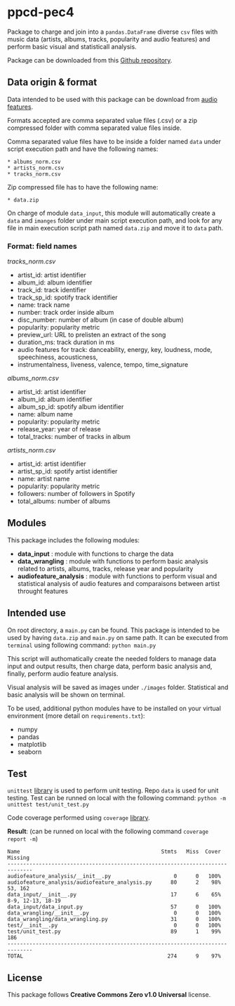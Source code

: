 # ppcd-pec4

Package to charge and join into a `pandas.DataFrame` diverse `csv` files with music data (artists, albums, tracks, popularity and audio features) and perform basic visual and statisticall analysis.

Package can be downloaded from this [Github repository](https://github.com/uabalabadubdub/ppcd-pec4).

## Data origin & format
Data intended to be used with this package can be download from [audio features](https://developer.spotify.com/documentation/web-api/reference/#/).  


Formats accepted are comma separated value files (.csv) or a zip compressed folder with comma separated value files inside.  


Comma separated value files have to be inside a folder named `data` under script execution path and have the following names:

    * albums_norm.csv
    * artists_norm.csv
    * tracks_norm.csv


Zip compressed file has to have the following name:
    
    * data.zip  


On charge of module `data_input`, this module will automatically create a `data` and `imanges` folder under main script execution path, and look for any file in main execution script path named `data.zip` and move it to `data` path.


### Format: field names
*tracks_norm.csv*


- artist_id: artist identifier
- album_id: album identifier
- track_id: track identifier
- track_sp_id: spotify track identifier
- name: track name
- number: track order inside album
- disc_number: number of album (in case of double album)
- popularity: popularity metric
- preview_url: URL to prelisten an extract of the song
- duration_ms: track duration in ms
- audio features for track: danceability, energy, key, loudness, mode, speechiness, acousticness,
- instrumentalness, liveness, valence, tempo, time_signature


*albums_norm.csv*


- artist_id: artist identifier
- album_id: album identifier
- album_sp_id: spotify album identifier
- name: album name
- popularity: popularity metric
- release_year: year of release
- total_tracks: number of tracks in album  

*artists_norm.csv*  


- artist_id: artist identifier
- artist_sp_id: spotify artist identifier
- name: artist name
- popularity: popularity metric
- followers: number of followers in Spotify
- total_albums: number of albums

## Modules
This package includes the following modules:
- **data_input** : module with functions to charge the data
- **data_wrangling** : module with functions to perform basic analysis related to artists, albums, tracks, release year and popularity
- **audiofeature_analysis** : module with functions to perform visual and statistical analysis of audio features and comparaisons between artist throught features

## Intended use
On root directory, a `main.py` can be found. This package is intended to be used by having `data.zip` and `main.py` on same path. It can be executed from `terminal` using following command: `python main.py`


This script will authomatically create the needed folders to manage data input and output results, then charge data, perform basic analysis and, finally, perform audio feature analysis.


Visual analysis will be saved as images under `./images` folder. Statistical and basic analysis will be shown on terminal.


To be used, additional python modules have to be installed on your virtual environment (more detail on `requirements.txt`):
- numpy
- pandas
- matplotlib
- seaborn


## Test
`unittest` [library](https://docs.python.org/3/library/unittest.html#module-unittest) is used to perform unit testing. Repo `data` is used for unit testing. Test can be runned on local with the following command: `python -m unittest test/unit_test.py`


Code coverage performed using `coverage` [library](https://coverage.readthedocs.io/en/coverage-5.3/).


**Result**: (can be runned on local with the following command `coverage report -m`)
```
Name                                             Stmts   Miss  Cover   Missing
------------------------------------------------------------------------------
audiofeature_analysis/__init__.py                    0      0   100%
audiofeature_analysis/audiofeature_analysis.py      80      2    98%   53, 162
data_input/__init__.py                              17      6    65%   8-9, 12-13, 18-19
data_input/data_input.py                            57      0   100%
data_wrangling/__init__.py                           0      0   100%
data_wrangling/data_wrangling.py                    31      0   100%
test/__init__.py                                     0      0   100%
test/unit_test.py                                   89      1    99%   186
------------------------------------------------------------------------------
TOTAL                                              274      9    97%
```

## License
This package follows **Creative Commons Zero v1.0 Universal** license.